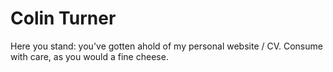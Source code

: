 # Colin Turner

Here you stand: you've gotten ahold of my personal website / CV. Consume with care, as you would a fine cheese.
